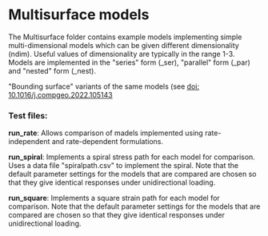 # Multisurface models
The Multisurface folder contains example models implementing simple multi-dimensional models which can be given 
different dimensionality (ndim). Useful values of dimensionality are typically in the range 1-3. Models are implemented 
in the "series" form (_ser), "parallel" form (_par) and "nested" form (_nest).

"Bounding surface" variants of the same models (see [doi: 10.1016/j.compgeo.2022.105143](https://doi.org/10.1016/j.compgeo.2022.105143)

### Test files:

__run_rate__: Allows comparison of madels implemented using rate-independent and rate-dependent formulations.

__run_spiral__: Implements a spiral stress path for each model for comparison. Uses a data file "spiralpath.csv" to 
implement the spiral. Note that the default parameter settings for the models that are compared are chosen so that 
they give identical responses under unidirectional loading.

__run_square__: Implements a square strain path for each model for comparison. Note that the default parameter 
settings for the models that are compared are chosen so that they give identical responses under unidirectional loading.
